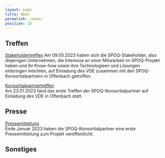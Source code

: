```yaml
---
layout: page
title: News
permalink: /news/
position: 10
---
```



## Treffen

[Stakeholdertreffen](assets/images/IMG_3535.jpeg)  Am 09.05.2023 haben sich die SPOQ-Stakeholder, also diejenigen Unternehmen, die Interesse an einer Mitwarbeit im  SPOQ-Projekt haben und ihr Know-how sowie ihre Technologieen und Lösungen einbringen möchten, auf Einladung des VDE zusammen mit den SPOQ-Konsortialpartnern in Offenbach getroffen.

[Konsortialpartnertreffen](https://www.aim-d.de/aim-und-konsortialpartner-erarbeiten-verfahren-fuer-die-identifikation-von-produktfaelschungen/)  
Am 23.01.2023 fand das erste Treffen der SPOQ-Konsortialpartner auf Einladung des VDE in Offenbach statt.

## Presse

[Pressemitteilung](https://www.vde.com/de/presse/pressemitteilungen/2023-01-24-ai-plagiate)  
Ende Januar 2023 haben die SPOQ-Konsortialpartner eine erste Pressemitteilung zum Projekt veröffentlicht.

## Sonstiges
